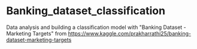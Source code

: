 # Banking_dataset_classification
Data analysis and building a classification model with "Banking Dataset - Marketing Targets" from https://www.kaggle.com/prakharrathi25/banking-dataset-marketing-targets
